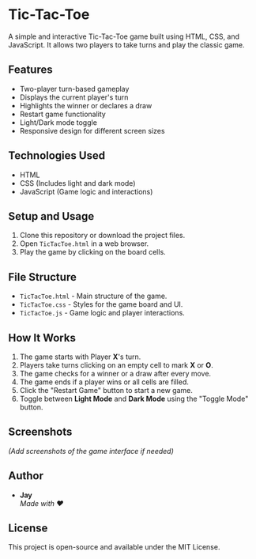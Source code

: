 # Tic-Tac-Toe

A simple and interactive Tic-Tac-Toe game built using HTML, CSS, and JavaScript. It allows two players to take turns and play the classic game.

## Features

- Two-player turn-based gameplay
- Displays the current player's turn
- Highlights the winner or declares a draw
- Restart game functionality
- Light/Dark mode toggle
- Responsive design for different screen sizes

## Technologies Used

- HTML
- CSS (Includes light and dark mode)
- JavaScript (Game logic and interactions)

## Setup and Usage

1. Clone this repository or download the project files.
2. Open `TicTacToe.html` in a web browser.
3. Play the game by clicking on the board cells.

## File Structure

- `TicTacToe.html` - Main structure of the game.
- `TicTacToe.css` - Styles for the game board and UI.
- `TicTacToe.js` - Game logic and player interactions.

## How It Works

1. The game starts with Player **X**'s turn.
2. Players take turns clicking on an empty cell to mark **X** or **O**.
3. The game checks for a winner or a draw after every move.
4. The game ends if a player wins or all cells are filled.
5. Click the "Restart Game" button to start a new game.
6. Toggle between **Light Mode** and **Dark Mode** using the "Toggle Mode" button.

## Screenshots

_(Add screenshots of the game interface if needed)_

## Author

- **Jay**  
  _Made with ❤️_

## License

This project is open-source and available under the MIT License.
